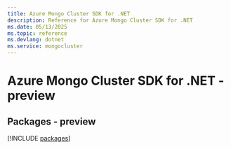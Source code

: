 ```yaml
---
title: Azure Mongo Cluster SDK for .NET
description: Reference for Azure Mongo Cluster SDK for .NET
ms.date: 05/13/2025
ms.topic: reference
ms.devlang: dotnet
ms.service: mongocluster
---
```

# Azure Mongo Cluster SDK for .NET - preview
## Packages - preview
[!INCLUDE [packages](mongo-cluster-index.md)]